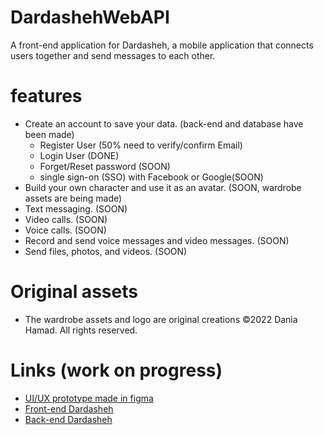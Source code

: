 # DardashehWebAPI
A front-end application for Dardasheh, a mobile application that connects users together and send messages to each other.

# features

- Create an account to save your data. (back-end and database have been made)
    - Register User (50% need to verify/confirm Email)
    - Login User (DONE)
    - Forget/Reset password (SOON)
    - single sign-on (SSO) with Facebook or Google(SOON)
- Build your own character and use it as an avatar. (SOON, wardrobe assets are being made)
- Text messaging. (SOON)
- Video calls. (SOON)
- Voice calls. (SOON)
- Record and send voice messages and video messages. (SOON)
- Send files, photos, and videos. (SOON)

# Original assets

- The wardrobe assets and logo are original creations ©2022 Dania Hamad. All rights reserved.

# Links (work on progress)

- [UI/UX prototype made in figma]( https://www.figma.com/proto/R6z8JeGWAxQiSTiWaijed1/Full-Stack-Project-%5BDardasheh%5D?node-id=1%3A4&scaling=min-zoom&page-id=0%3A1&starting-point-node-id=42%3A38&show-proto-sidebar=1)
- [Front-end Dardasheh](https://github.com/DaniaHamad/Dardasheh)
- [Back-end Dardasheh](https://github.com/DaniaHamad/DardashehWebAPI)

